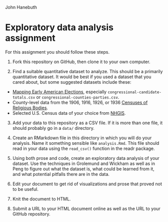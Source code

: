 John Hanebuth

# Exploratory data analysis assignment

For this assignment you should follow these steps.

1. Fork this repository on GitHub, then clone it to your own computer.

2. Find a suitable quantitative dataset to analyze. This should be a primarily quantitative dataset. It would be best if you used a dataset that you cared about, but some suggested datasets include these:

- [Mapping Early American Elections](https://github.com/mapping-elections/elections-data), especially `congressional-candidate-totals.csv` or `congressional-counties-parties.csv`.
- County-level data from the 1906, 1916, 1926, or 1936 [Censuses of Religious Bodies](http://www.thearda.com/Archive/ChCounty.asp).
- Selected U.S. Census data of your choice from [NHGIS](https://www.nhgis.org).

3. Add your data to this repository as a CSV file. If it is more than one file, it should probably go in a `data/` directory.

4. Create an RMarkdown file in this directory in which you will do your analysis. Name it something sensible like `analysis.Rmd`. This file should read in your data using the `read_csv()` function in the readr package.

5. Using both prose and code, create an exploratory data analysis of your dataset. Use the techniques in Grolemund and Wickham as well as in Peng to figure out what the dataset is, what could be learned from it, and what potential pitfalls there are in the data. 

6. Edit your document to get rid of visualizations and prose that proved not to be useful.

7. Knit the document to HTML.

8. Submit a URL to your HTML document online as well as the URL to your GitHub repository.
